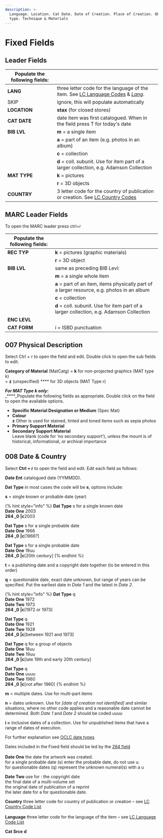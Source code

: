 ```yaml
---
description: >-
  Language. Location. Cat Date. Date of Creation. Place of Creation. Object
  type. Technique & Materials
---
```


# Fixed Fields

## Leader Fields

| Populate the following fields: |                                                                                                                                                                                    |
| ------------------------------ | ---------------------------------------------------------------------------------------------------------------------------------------------------------------------------------- |
| **LANG**                       | three letter code for the language of the item. See [LC Language Codes](https://www.loc.gov/marc/languages/) & [_Lang_](https://www.oclc.org/bibformats/en/fixedfield/lang.html).  |
| SKIP                           | ignore, this will populate automatically                                                                                                                                           |
| **LOCATION**                   | **stax** (for closed stores)                                                                                                                                                       |
| **CAT DATE**                   | date item was first catalogued. When in the field press T for today's date                                                                                                         |
| **BIB LVL**                    | **m** = a single item                                                                                                                                                              |
|                                | **a** = part of an item (e.g. photos in an album)                                                                                                                                  |
|                                | **c** = collection                                                                                                                                                                 |
|                                | **d** = coll. subunit. Use for item part of a larger collection, e.g. Adamson Collection                                                                                           |
| **MAT TYPE**                   | **k** = pictures                                                                                                                                                                   |
|                                | **r** = 3D objects                                                                                                                                                                 |
| **COUNTRY**                    | 3 letter code for the country of publication or creation. See [LC Country Codes](https://www.loc.gov/marc/countries/)                                                              |

## MARC Leader Fields

To open the MARC leader press ctrl+r

| Populate the following fields: |                                                                                              |
| ------------------------------ | -------------------------------------------------------------------------------------------- |
| **REC TYP**                    | **k** = pictures (graphic materials)                                                         |
|                                | **r** = 3D object                                                                            |
| **BIB LVL**                    | same as preceding BIB Levl:                                                                  |
|                                | **m** = a single whole item                                                                  |
|                                | **a** = part of an item, items physically part of a larger resource, e.g. photos in an album |
|                                | **c** = collection                                                                           |
|                                | **d** = coll. subunit. Use for item part of a larger collection, e.g. Adamson Collection     |
| **ENC LEVL**                   |                                                                                              |
| **CAT FORM**                   | i = ISBD punctuation                                                                         |

## 007 Physical Description

Select Ctrl + r to open the field and edit. Double click to open the sub fields to edit.

**Category of Material** (MatCatg) = **k** for non-projected graphics (MAT type k)\
&#x20;                                                      \= **z** (unspecified) **** for 3D objects (MAT Type r)

_**For MAT Type k only:**_\
_****_Populate the following fields as appropriate. Double click on the field to open the available options.

* **Specific Material Designation or Medium** (Spec Mat)
* **Colour**\
  **z** Other is used for stained, tinted and toned items such as sepia photos
* **Primary Support Material**
* **Secondary Support Material**\
  Leave blank (code for ‘no secondary support’), unless the mount is of historical, informational, or archival importance

## 008 Date & Country

Select **Ctrl + r** to open the field and edit. Edit each field as follows:

**Date Ent**           catalogued date (YYMMDD).

**Dat Type**          in most cases the code will be **s**, options include:

**s** = single known or probable date (year)

{% hint style="info" %}
**Dat Type**   s                      for a single known date\
**Date One**   2003\
**264 \_0**       **|c**2003

**Dat Type**   s                      for a single probable date\
**Date One**  1966\
**264 \_0**       **|c**\[1966?]  &#x20;

**Dat Type**   s                      for a single probable date\
**Date One**  19uu\
**264 \_0**       **|c**\[20th century]  &#x20;
{% endhint %}

**t** = a publishing date and a copyright date together (to be entered in this order)

**q** = questionable date, exact date unknown, but range of years can be specified. Put the earliest date in _Date 1_ and the latest in _Date 2_.         &#x20;

{% hint style="info" %}
**Dat Type**   q\
**Date One**  1972\
**Date Two**  1973\
**264 \_0**       **|c**\[1972 or 1973]

**Dat Type**   q\
**Date One**  1921\
**Date Two**  1928\
**264 \_0**       **|c**\[between 1921 and 1973]

**Dat Type**   q                                                                  for a group of objects\
**Date One**  18uu\
**Date Two**  19uu\
**264 \_0**       **|c**\[late 19th and early 20th century]

**Dat Type**   q\
**Date One**  uuuu\
**Date Two**  1960\
**264 \_0**       **|c**\[not after 1960]
{% endhint %}

**m** = multiple dates. Use for multi-part items

**n** = dates unknown. Use for _\[date of creation not identified]_ and similar situations, where no other code applies and a reasonable date cannot be determined. Both _Date 1_ and _Date 2_ should be coded _uuuu_

**i =** inclusive dates of a collection. Use for unpublished items that have a range of dates of execution.

For further explanation see [OCLC date types](https://www.oclc.org/bibformats/en/fixedfield/dtst.html)

Dates included in the Fixed field should be led by the [264 field](264-creation-and-copyright.md)\
&#x20;\
**Date One**          the date the artwork was created.\
&#x20;                         for a single probable date (s) enter the probable date, do not use u. \
&#x20;                         for questionable dates (q) represent the unknown numeral(s) with a u  &#x20;

**Date Two**         use for : the copyright date\
&#x20;                                       the final date of a multi-volume set \
&#x20;                                       the original date of publication of a reprint\
&#x20;                                       the later date for a for questionable date.

**Country**            three letter code for country of publication or creation – see [LC Country Code List](http://www.loc.gov/marc/countries/)\
\
**Language**         three letter code for the language of the item – see [LC Language Code List](http://www.loc.gov/marc/languages/language\_code.html)

**Cat Srce**           **d**
